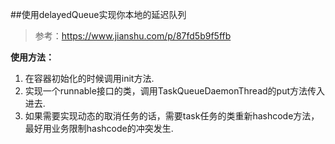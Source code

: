 ##使用delayedQueue实现你本地的延迟队列
>参考：https://www.jianshu.com/p/87fd5b9f5ffb

**使用方法：**

1. 在容器初始化的时候调用init方法.
2. 实现一个runnable接口的类，调用TaskQueueDaemonThread的put方法传入进去.
3. 如果需要实现动态的取消任务的话，需要task任务的类重新hashcode方法，最好用业务限制hashcode的冲突发生.